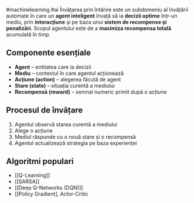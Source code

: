 #machinelearning #ai
Învățarea prin întărire este un subdomeniu al învățării automate în care un **agent inteligent** învață să ia **decizii optime** într-un mediu, prin **interacțiune** și pe baza unui **sistem de recompense și penalizări**.
Scopul agentului este de a **maximiza recompensa totală** acumulată în timp.

## Componente esențiale

- **Agent** – entitatea care ia decizii
- **Mediu** – contextul în care agentul acționează
- **Acțiune (action)** – alegerea făcută de agent
- **Stare (state)** – situația curentă a mediului
- **Recompensă (reward)** – semnal numeric primit după o acțiune

## Procesul de învățare

1. Agentul observă starea curentă a mediului
2. Alege o acțiune
3. Mediul răspunde cu o nouă stare și o recompensă
4. Agentul actualizează strategia pe baza experienței
## Algoritmi populari

- [[Q-Learning]]
- [[SARSA]]
- [[Deep Q-Networks (DQN)]]
- [[Policy Gradient], Actor-Critic